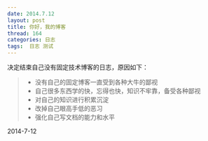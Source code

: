 ```yaml
---
date: 2014.7.12
layout: post
title: 你好，我的博客
thread: 164
categories: 日志
tags:  日志 测试
---
```

决定结束自己没有固定技术博客的日志，原因如下： 
>* 没有自己的固定博客一直受到各种大牛的鄙视   
>* 自己很多东西学的快，忘得也快，知识不牢靠，备受各种鄙视   
>* 对自己的知识进行积累沉淀   
>* 改掉自己眼高手低的恶习   
>* 强化自己写文档的能力和水平  


2014-7-12
